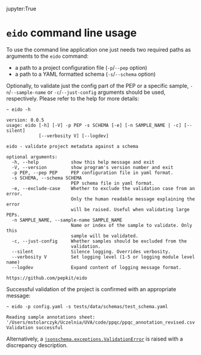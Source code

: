 jupyter:True
# `eido` command line usage

To use the command line application one just needs two required paths as arguments to the `eido` command:

- a path to a project configuration file (`-p`/`--pep` option)
- a path to a YAML formatted schema (`-s`/`--schema` option)

Optionally, to validate just the config part of the PEP or a specific sample, `-n`/`--sample-name` or `-c`/`--just-config` arguments should be used, respectively. Please refer to the help for more details:

```
~ eido -h
```
```
version: 0.0.5
usage: eido [-h] [-V] -p PEP -s SCHEMA [-e] [-n SAMPLE_NAME | -c] [--silent]
            [--verbosity V] [--logdev]

eido - validate project metadata against a schema

optional arguments:
  -h, --help            show this help message and exit
  -V, --version         show program's version number and exit
  -p PEP, --pep PEP     PEP configuration file in yaml format.
  -s SCHEMA, --schema SCHEMA
                        PEP schema file in yaml format.
  -e, --exclude-case    Whether to exclude the validation case from an error.
                        Only the human readable message explaining the error
                        will be raised. Useful when validating large PEPs.
  -n SAMPLE_NAME, --sample-name SAMPLE_NAME
                        Name or index of the sample to validate. Only this
                        sample will be validated.
  -c, --just-config     Whether samples should be excluded from the
                        validation.
  --silent              Silence logging. Overrides verbosity.
  --verbosity V         Set logging level (1-5 or logging module level name)
  --logdev              Expand content of logging message format.

https://github.com/pepkit/eido
```

Successful validation of the project is confirmed with an appropriate message:
```
~ eido -p config.yaml -s tests/data/schemas/test_schema.yaml
```
```
Reading sample annotations sheet: '/Users/mstolarczyk/Uczelnia/UVA/code/ppqc/ppqc_annotation_revised.csv'
Validation successful
```

Alternatively, a [`jsonschema.exceptions.ValidationError`](https://python-jsonschema.readthedocs.io/en/stable/errors/#jsonschema.exceptions.ValidationError) is raised with a discrepancy description.
